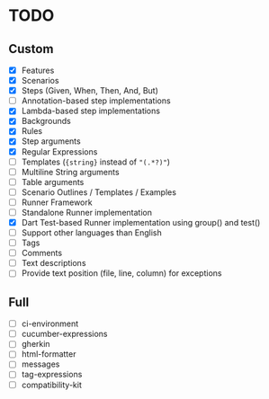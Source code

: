 # TODO

## Custom
* [x] Features
* [x] Scenarios
* [x] Steps (Given, When, Then, And, But)
* [ ] Annotation-based step implementations
* [x] Lambda-based step implementations
* [x] Backgrounds
* [x] Rules
* [x] Step arguments
* [x] Regular Expressions
* [ ] Templates (`{string}` instead of `"(.*?)"`)
* [ ] Multiline String arguments
* [ ] Table arguments
* [ ] Scenario Outlines / Templates / Examples
* [ ] Runner Framework
* [ ] Standalone Runner implementation
* [x] Dart Test-based Runner implementation using group() and test()
* [ ] Support other languages than English
* [ ] Tags
* [ ] Comments
* [ ] Text descriptions
* [ ] Provide text position (file, line, column) for exceptions

## Full
* [ ] ci-environment
* [ ] cucumber-expressions
* [ ] gherkin
* [ ] html-formatter
* [ ] messages
* [ ] tag-expressions
* [ ] compatibility-kit
